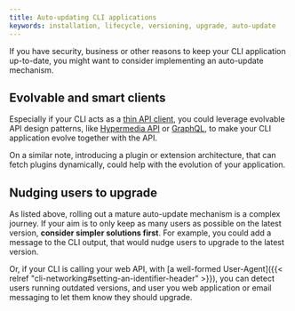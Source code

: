 ```yaml
---
title: Auto-updating CLI applications
keywords: installation, lifecycle, versioning, upgrade, auto-update
---
```


If you have security, business or other reasons to keep your CLI application up-to-date, you might want to consider implementing an auto-update mechanism.

<!--more-->

## Evolvable and smart clients

Especially if your CLI acts as a [thin API client](https://en.wikipedia.org/wiki/Thin_client), you could leverage evolvable API design patterns, like [Hypermedia API](https://en.wikipedia.org/wiki/HATEOAS) or [GraphQL](https://graphql.org), to make your CLI application evolve together with the API.

On a similar note, introducing a plugin or extension architecture, that can fetch plugins dynamically, could help with the evolution of your application.

## Nudging users to upgrade

As listed above, rolling out a mature auto-update mechanism is a complex journey. If your aim is to only keep as many users as possible on the latest version, **consider simpler solutions first**. For example, you could add a message to the CLI output, that would nudge users to upgrade to the latest version.

Or, if your CLI is calling your web API, with [a well-formed User-Agent]({{< relref "cli-networking#setting-an-identifier-header" >}}), you can detect users running outdated versions, and user you web application or email messaging to let them know they should upgrade.
